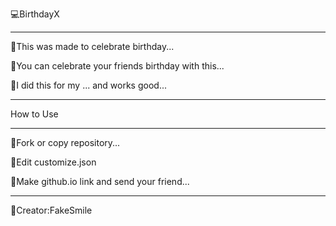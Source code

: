 💻BirthdayX
____________
🔺This was made to celebrate birthday...

🔺You can celebrate your friends birthday with this...

🔺I did this for my ... and works good...
____________
How to Use
____________
🔺Fork or copy repository...

🔺Edit customize.json

🔺Make github.io link and send your friend...
____________
🔸Creator:FakeSmile
